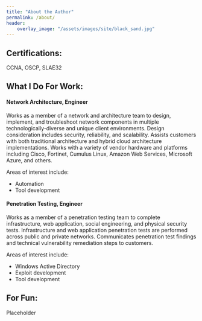 ```yaml
---
title: "About the Author"
permalink: /about/
header:
    overlay_image: "/assets/images/site/black_sand.jpg"
---
```

## Certifications:
CCNA, OSCP, SLAE32

## What I Do For Work:
#### Network Architecture, Engineer
Works as a member of a network and architecture team to design, implement, and troubleshoot network components in multiple technologically-diverse and unique client environments. Design consideration includes security, reliability, and scalability. Assists customers with both traditional architecture and hybrid cloud architecture implementations. Works with a variety of vendor hardware and platforms including Cisco, Fortinet, Cumulus Linux, Amazon Web Services, Microsoft Azure, and others.

Areas of interest include:
* Automation
* Tool development

#### Penetration Testing, Engineer
Works as a member of a penetration testing team to complete infrastructure, web application, social engineering, and physical security tests. Infrastructure and web application penetration tests are performed across public and private networks. Communicates penetration test findings and technical vulnerability remediation steps to customers.

Areas of interest include:
* Windows Active Directory
* Exploit development
* Tool development

## For Fun:
Placeholder
